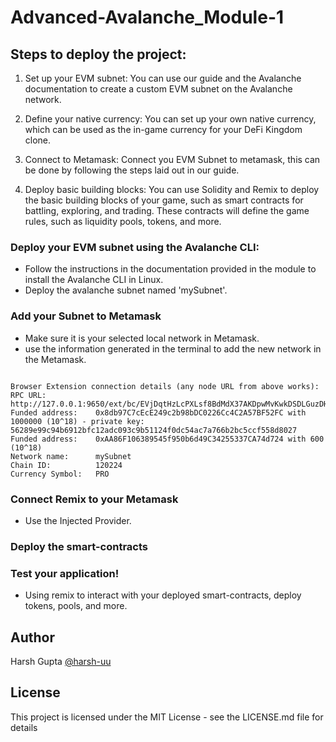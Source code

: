 # Advanced-Avalanche_Module-1

## Steps to deploy the project:

1. Set up your EVM subnet: You can use our guide and the Avalanche documentation to create a custom EVM subnet on the Avalanche network.

2. Define your native currency: You can set up your own native currency, which can be used as the in-game currency for your DeFi Kingdom clone.

3. Connect to Metamask: Connect you EVM Subnet to metamask, this can be done by following the steps laid out in our guide.

4. Deploy basic building blocks: You can use Solidity and Remix to deploy the basic building blocks of your game, such as smart contracts for battling, exploring, and trading. These contracts will define the game rules, such as liquidity pools, tokens, and more.



### Deploy your EVM subnet using the Avalanche CLI:
- Follow the instructions in the documentation provided in the module to install the Avalanche CLI in Linux.
- Deploy the avalanche subnet named 'mySubnet'.

### Add your Subnet to Metamask
- Make sure it is your selected local network in Metamask.
- use the information generated in the terminal to add the new network in the Metamask.

```
  
Browser Extension connection details (any node URL from above works):
RPC URL:           http://127.0.0.1:9650/ext/bc/EVjDqtHzLcPXLsf8BdMdX37AKDpwMvKwkDSDLGuzDHAtKzNmG/rpc
Funded address:    0x8db97C7cEcE249c2b98bDC0226Cc4C2A57BF52FC with 1000000 (10^18) - private key: 56289e99c94b6912bfc12adc093c9b51124f0dc54ac7a766b2bc5ccf558d8027
Funded address:    0xAA86F106389545f950b6d49C34255337CA74d724 with 600 (10^18)
Network name:      mySubnet
Chain ID:          120224
Currency Symbol:   PRO

```

### Connect Remix to your Metamask
- Use the Injected Provider.

### Deploy the smart-contracts

### Test your application!
- Using remix to interact with your deployed smart-contracts, deploy tokens, pools, and more.



## Author
Harsh Gupta
[@harsh-uu](https://github.com/harsh-uu/)

## License
This project is licensed under the MIT License - see the LICENSE.md file for details
